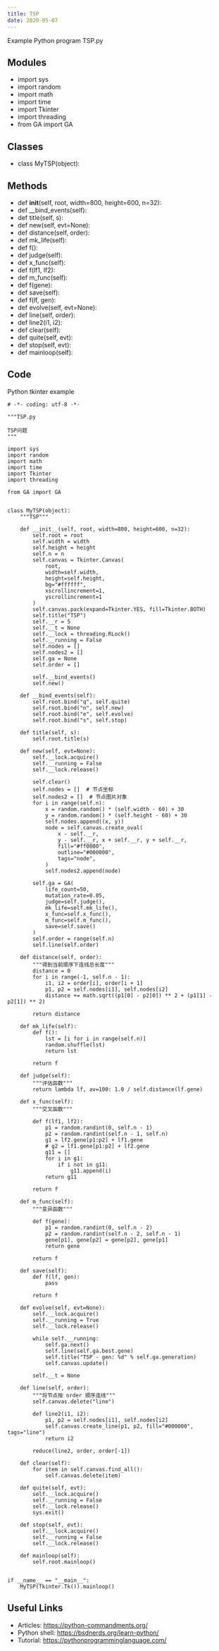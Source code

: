 ```yaml
---
title: TSP
date: 2020-05-07
---
```

Example Python program TSP.py

## Modules

* import sys
* import random
* import math
* import time
* import Tkinter
* import threading
* from GA import GA

## Classes

* class MyTSP(object):

## Methods

* def __init__(self, root, width=800, height=600, n=32):
* def __bind_events(self):
* def title(self, s):
* def new(self, evt=None):
* def distance(self, order):
* def mk_life(self):
* def f():
* def judge(self):
* def x_func(self):
* def f(lf1, lf2):
* def m_func(self):
* def f(gene):
* def save(self):
* def f(lf, gen):
* def evolve(self, evt=None):
* def line(self, order):
* def line2(i1, i2):
* def clear(self):
* def quite(self, evt):
* def stop(self, evt):
* def mainloop(self):

## Code

Python tkinter example

    # -*- coding: utf-8 -*-
    
    """TSP.py
    
    TSP问题
    """
    
    import sys
    import random
    import math
    import time
    import Tkinter
    import threading
    
    from GA import GA
    
    
    class MyTSP(object):
        """TSP"""
    
        def __init__(self, root, width=800, height=600, n=32):
            self.root = root
            self.width = width
            self.height = height
            self.n = n
            self.canvas = Tkinter.Canvas(
                root,
                width=self.width,
                height=self.height,
                bg="#ffffff",
                xscrollincrement=1,
                yscrollincrement=1
            )
            self.canvas.pack(expand=Tkinter.YES, fill=Tkinter.BOTH)
            self.title("TSP")
            self.__r = 5
            self.__t = None
            self.__lock = threading.RLock()
            self.__running = False
            self.nodes = []
            self.nodes2 = []
            self.ga = None
            self.order = []
    
            self.__bind_events()
            self.new()
    
        def __bind_events(self):
            self.root.bind("q", self.quite)
            self.root.bind("n", self.new)
            self.root.bind("e", self.evolve)
            self.root.bind("s", self.stop)
    
        def title(self, s):
            self.root.title(s)
    
        def new(self, evt=None):
            self.__lock.acquire()
            self.__running = False
            self.__lock.release()
    
            self.clear()
            self.nodes = []  # 节点坐标
            self.nodes2 = []  # 节点图片对象
            for i in range(self.n):
                x = random.random() * (self.width - 60) + 30
                y = random.random() * (self.height - 60) + 30
                self.nodes.append((x, y))
                node = self.canvas.create_oval(
                    x - self.__r,
                    y - self.__r, x + self.__r, y + self.__r,
                    fill="#ff0000",
                    outline="#000000",
                    tags="node",
                )
                self.nodes2.append(node)
    
            self.ga = GA(
                life_count=50,
                mutation_rate=0.05,
                judge=self.judge(),
                mk_life=self.mk_life(),
                x_func=self.x_func(),
                m_func=self.m_func(),
                save=self.save()
            )
            self.order = range(self.n)
            self.line(self.order)
    
        def distance(self, order):
            """得到当前顺序下连线总长度"""
            distance = 0
            for i in range(-1, self.n - 1):
                i1, i2 = order[i], order[i + 1]
                p1, p2 = self.nodes[i1], self.nodes[i2]
                distance += math.sqrt((p1[0] - p2[0]) ** 2 + (p1[1] - p2[1]) ** 2)
    
            return distance
    
        def mk_life(self):
            def f():
                lst = [i for i in range(self.n)]
                random.shuffle(lst)
                return lst
    
            return f
    
        def judge(self):
            """评估函数"""
            return lambda lf, av=100: 1.0 / self.distance(lf.gene)
    
        def x_func(self):
            """交叉函数"""
    
            def f(lf1, lf2):
                p1 = random.randint(0, self.n - 1)
                p2 = random.randint(self.n - 1, self.n)
                g1 = lf2.gene[p1:p2] + lf1.gene
                # g2 = lf1.gene[p1:p2] + lf2.gene
                g11 = []
                for i in g1:
                    if i not in g11:
                        g11.append(i)
                return g11
    
            return f
    
        def m_func(self):
            """变异函数"""
    
            def f(gene):
                p1 = random.randint(0, self.n - 2)
                p2 = random.randint(self.n - 2, self.n - 1)
                gene[p1], gene[p2] = gene[p2], gene[p1]
                return gene
    
            return f
    
        def save(self):
            def f(lf, gen):
                pass
    
            return f
    
        def evolve(self, evt=None):
            self.__lock.acquire()
            self.__running = True
            self.__lock.release()
    
            while self.__running:
                self.ga.next()
                self.line(self.ga.best.gene)
                self.title("TSP - gen: %d" % self.ga.generation)
                self.canvas.update()
    
            self.__t = None
    
        def line(self, order):
            """将节点按 order 顺序连线"""
            self.canvas.delete("line")
    
            def line2(i1, i2):
                p1, p2 = self.nodes[i1], self.nodes[i2]
                self.canvas.create_line(p1, p2, fill="#000000", tags="line")
                return i2
    
            reduce(line2, order, order[-1])
    
        def clear(self):
            for item in self.canvas.find_all():
                self.canvas.delete(item)
    
        def quite(self, evt):
            self.__lock.acquire()
            self.__running = False
            self.__lock.release()
            sys.exit()
    
        def stop(self, evt):
            self.__lock.acquire()
            self.__running = False
            self.__lock.release()
    
        def mainloop(self):
            self.root.mainloop()
    
    
    if __name__ == "__main__":
        MyTSP(Tkinter.Tk()).mainloop()
    

## Useful Links

- Articles: https://python-commandments.org/
- Python shell: https://bsdnerds.org/learn-python/
- Tutorial: https://pythonprogramminglanguage.com/
